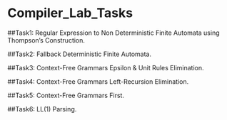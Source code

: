 # Compiler_Lab_Tasks

##Task1:
Regular Expression to Non Deterministic Finite Automata using Thompson’s Construction.

##Task2:
Fallback Deterministic Finite Automata.

##Task3:
Context-Free Grammars Epsilon & Unit Rules Elimination.

##Task4:
Context-Free Grammars Left-Recursion Elimination.

##Task5:
Context-Free Grammars First.

##Task6:
LL(1) Parsing.
